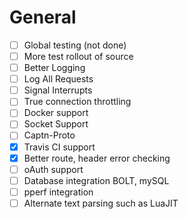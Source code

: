 
# General

- [ ] Global testing (not done)
- [ ] More test rollout of source
- [ ] Better Logging
- [ ] Log All Requests
- [ ] Signal Interrupts
- [ ] True connection throttling
- [ ] Docker support
- [ ] Socket Support
- [ ] Captn-Proto
- [x] Travis CI support
- [x] Better route, header error checking
- [ ] oAuth support
- [ ] Database integration BOLT, mySQL
- [ ] pperf integration
- [ ] Alternate text parsing such as LuaJIT
